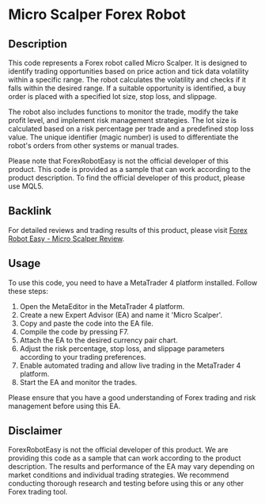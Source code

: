 # Micro Scalper Forex Robot

## Description
This code represents a Forex robot called Micro Scalper. It is designed to identify trading opportunities based on price action and tick data volatility within a specific range. The robot calculates the volatility and checks if it falls within the desired range. If a suitable opportunity is identified, a buy order is placed with a specified lot size, stop loss, and slippage.

The robot also includes functions to monitor the trade, modify the take profit level, and implement risk management strategies. The lot size is calculated based on a risk percentage per trade and a predefined stop loss value. The unique identifier (magic number) is used to differentiate the robot's orders from other systems or manual trades.

Please note that ForexRobotEasy is not the official developer of this product. This code is provided as a sample that can work according to the product description. To find the official developer of this product, please use MQL5.

## Backlink
For detailed reviews and trading results of this product, please visit [Forex Robot Easy - Micro Scalper Review](https://forexroboteasy.com/forex-robot-review/micro-scalper-review-high-winrate-forex-trading-tool/).

## Usage
To use this code, you need to have a MetaTrader 4 platform installed. Follow these steps:

1. Open the MetaEditor in the MetaTrader 4 platform.
2. Create a new Expert Advisor (EA) and name it 'Micro Scalper'.
3. Copy and paste the code into the EA file.
4. Compile the code by pressing F7.
5. Attach the EA to the desired currency pair chart.
6. Adjust the risk percentage, stop loss, and slippage parameters according to your trading preferences.
7. Enable automated trading and allow live trading in the MetaTrader 4 platform.
8. Start the EA and monitor the trades.

Please ensure that you have a good understanding of Forex trading and risk management before using this EA.

## Disclaimer
ForexRobotEasy is not the official developer of this product. We are providing this code as a sample that can work according to the product description. The results and performance of the EA may vary depending on market conditions and individual trading strategies. We recommend conducting thorough research and testing before using this or any other Forex trading tool.
